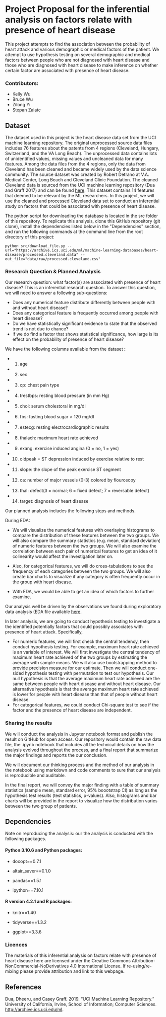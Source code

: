 # Project Proposal for the inferential analysis on factors relate with presence of heart disease

This project attempts to find the association between the probability of heart attack and various demographic or medical factors of the patient. We attempt to use hypothesis testing on several demographic and medical factors between people who are not diagnosed with heart disease and those who are diagnosed with heart disease to make inference on whether certain factor are associated with presence of heart disease. 

### Contributors:
- Kelly Wu
- Bruce Wu
- Zilong Yi
- Stepan Zaiatc

## Dataset

The dataset used in this project is the heart disease data set from the UCI machine learning repository. The original unprocessed source data files includes 76 features about the patents from 4 regions (Cleveland, Hungary, Switzerland, and the VA Long Beach). The unprocessed data contains lots of unidentified values, missing values and uncleaned data for many features. Among the data files from the 4 regions, only the data from Cleveland has been cleaned and became widely used by the data science community. The source dataset was created by Robert Detrano at V.A. Medical Center, Long Beach and Cleveland Clinic Foundation. The cleaned Cleveland data is sourced from the UCI machine learning repository (Dua and Graff 2017) and can be found [here](https://archive.ics.uci.edu/ml/machine-learning-databases/heart-disease/processed.cleveland.data). 
This dataset contains 14 features that deemed to be relevant by the ML researchers. In this project, we will use the cleaned and processed Cleveland data set to conduct an inferential study on factors that could be associated with presence of heart disease. 

The python script for downloading the database is located in the src folder of this repository. To replicate this analysis, clone this GitHub repository (git clone), install the dependencies listed below in the "Dependencies" section, and run the following commands at the command line from the root directory of this project:

```
python src/download_file.py --url="https://archive.ics.uci.edu/ml/machine-learning-databases/heart-disease/processed.cleveland.data" --out_file="data/raw/processed.cleveland.csv"
```

### Research Question & Planned Analysis

Our research question: what factor(s) are associated with presence of heart disease? This is an inferential research question. To answer this question, we will need to answer a following sub-questions:
- Does any numerical feature distribute differently between people with and without heart disease?
- Does any categorical feature is frequently occurred among people with heart disease?
- Do we have statistically significant evidence to state that the observed trend is not due to chance?
- If we do find a factor that shows statistical significance, how large is its effect on the probability of presence of heart disease? 

We have the following columns available from the dataset :
- 1. age  
- 2. sex 
- 3. cp: chest pain type 
- 4. trestbps: resting blood pressure (in mm Hg)
- 5. chol: serum cholestoral in mg/dl
- 6. fbs: fasting blood sugar > 120 mg/dl
- 7. estecg: resting electrocardiographic results
- 8. thalach: maximum heart rate achieved
- 9. exang: exercise induced angina (0 = no, 1 = yes)
- 10. oldpeak = ST depression induced by exercise relative to rest
- 11. slope: the slope of the peak exercise ST segment
- 12. ca: number of major vessels (0-3) colored by flourosopy
- 13. thal: defect(3 = normal; 6 = fixed defect; 7 = reversable defect)
- 14. target: diagnosis of heart disease

Our planned analysis includes the following steps and methods. 

During EDA:
- We will visualize the numerical features with overlaying histograms to compare the distribution of these features between the two groups. We will also compare the summary statistics (e.g. mean, standard deviation) of numeric features between the two groups. We will also examine the correlation between each pair of numerical features to get an idea of it colinearity would affect the investigation later on. 

- Also, for categorical features, we will do cross-tabulations to see the frequency of each categories between the two groups. We will also create bar charts to visualize if any category is often frequently occur in the group with heart disease.

- With EDA, we would be able to get an idea of which factors to further examine.



Our analysis well be driven by the observations we found during exploratory data analysis (EDA file available [here](https://github.com/UBC-MDS/heart_attack_gr12/blob/main/doc/EDA_group_12.ipynb).

In later analysis, we are going to conduct hypothesis testing to investigate a the identified potentially factors that could possibly associates with presence of heart attack. Specifically, 
- For numeric features, we will first check the central tendency, then conduct hypothesis testing. For example, maximum heart rate achieved is an variable of interest. We will first investigate the central tendency of maximum heart rate achieved of the two groups by estimating the average with sample means. We will also use bootstrapping method to provide precision measure for our estimate. Then we will conduct one-sided hypothesis testing with permutation to test our hypothesis. Our null hypothesis is that the average maximum heart rate achieved are the same between people with heart disease and without heart disease. Our alternative hypothesis is that the average maximum heart rate achieved is lower for people with heart disease than that of people without heart disease.
- For categorical features, we could conduct Chi-square test to see if the factor and the presence of heart disease are independent. 


### Sharing the results
We will conduct the analysis in Jupyter notebook format and publish the result on GitHub for open access. Our repository would contain the raw data file, the .ipynb notebook that includes all the technical details on how the analysis evolved throughout the process, and a final report that summarize the major findings and reports the our conclusion. 

We will document our thinking process and the method of our analysis in the notebook using markdown and code comments to sure that our analysis is reproducible and auditable.

In the final report, we will convey the major finding with a table of summary statistics (sample mean, standard error, 95% boootstrap CI) as long as the hypothesis test results (test statistics, p-values). Also, histograms and bar charts will be provided in the report to visualize how the distribution varies between the two group of patients.

## Dependencies

Note on reproducing the analysis: our the analysis is conducted with the following packages.

#### Python 3.10.6 and Python packages:

- docopt==0.7.1

- altair_saver==0.1.0

- pandas==1.5.1

- ipython==7.10.1

#### R version 4.2.1 and R packages:

- knitr==1.40

- tidyverse==1.3.2

- ggplot==3.3.6



### Licences
The materials of this inferential analysis on factors relate with presence of heart disease here are licensed under the Creative Commons Attribution-NonCommercial-NoDerivatives 4.0 International License. If re-using/re-mixing please provide attribution and link to this webpage.

## References

Dua, Dheeru, and Casey Graff. 2019. “UCI Machine Learning Repository.” University of California, Irvine, School of Information; Computer Sciences. http://archive.ics.uci.edu/ml.
